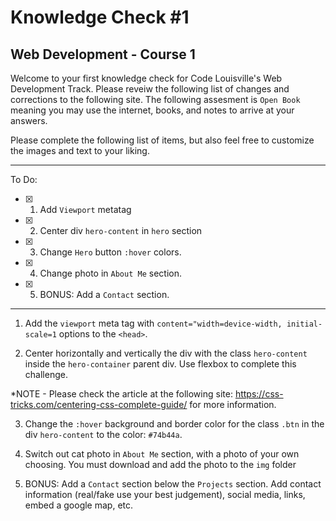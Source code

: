 # Knowledge Check #1

## Web Development - Course 1

Welcome to your first knowledge check for Code Louisville's Web Development Track. Please reveiw the following list of changes and corrections to the following site. The following assesment is `Open Book` meaning you may use the internet, books, and notes to arrive at your answers.

Please complete the following list of items, but also feel free to customize the images and text to your liking.

---

To Do:

- [x] 1. Add `Viewport` metatag
- [x] 2. Center div `hero-content` in `hero` section
- [x] 3. Change `Hero` button `:hover` colors.
- [x] 4. Change photo in `About Me` section.
- [x] 5. BONUS: Add a `Contact` section.

---

1. Add the `viewport` meta tag with `content="width=device-width, initial-scale=1` options to the `<head>`.

2. Center horizontally and vertically the div with the class `hero-content` inside the `hero-container` parent div. Use flexbox to complete this challenge.

\*NOTE - Please check the article at the following site: https://css-tricks.com/centering-css-complete-guide/ for more information.

3. Change the `:hover` background and border color for the class `.btn` in the div `hero-content` to the color: `#74b44a`.

4. Switch out cat photo in `About Me` section, with a photo of your own choosing. You must download and add the photo to the `img` folder

5. BONUS: Add a `Contact` section below the `Projects` section. Add contact information (real/fake use your best judgement), social media, links, embed a google map, etc.
